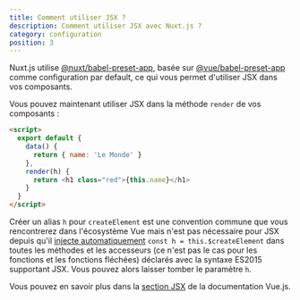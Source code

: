 ```yaml
---
title: Comment utiliser JSX ?
description: Comment utiliser JSX avec Nuxt.js ?
category: configuration
position: 3
---
```


Nuxt.js utilise [@nuxt/babel-preset-app](https://github.com/nuxt/nuxt.js/tree/dev/packages/babel-preset-app), basée sur [@vue/babel-preset-app](https://github.com/vuejs/vue-cli/tree/dev/packages/%40vue/babel-preset-app) comme configuration par default, ce qui vous permet d'utiliser JSX dans vos composants.

Vous pouvez maintenant utiliser JSX dans la méthode `render` de vos composants :

```html
<script>
  export default {
    data() {
      return { name: 'Le Monde' }
    },
    render(h) {
      return <h1 class="red">{this.name}</h1>
    }
  }
</script>
```

<div class="Alert Alert--orange">

Créer un alias `h` pour `createElement` est une convention commune que vous rencontrerez dans l'écosystème Vue mais n'est pas nécessaire pour JSX depuis qu'il [injecte automatiquement](https://github.com/vuejs/babel-plugin-transform-vue-jsx#h-auto-injection) `const h = this.$createElement` dans toutes les méthodes et les accesseurs (ce n'est pas le cas pour les fonctions et les fonctions fléchées) déclarés avec la syntaxe ES2015 supportant JSX. Vous pouvez alors laisser tomber le paramètre `h`.

</div>

Vous pouvez en savoir plus dans la [section JSX](https://vuejs.org/v2/guide/render-function.html#JSX) de la documentation Vue.js.
